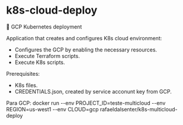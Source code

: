 # k8s-cloud-deploy
🚢 GCP Kubernetes deployment

Application that creates and configures K8s cloud environment:
- Configures the GCP by enabling the necessary resources.
- Execute Terraform scripts.
- Execute K8s scripts. 

Prerequisites:
- K8s files.
- CREDENTIALS.json, created by service acconunt key from GCP.


Para GCP:
docker run --env PROJECT_ID=teste-multicloud --env REGION=us-west1 --env CLOUD=gcp rafaeldalsenter/k8s-multicloud-deploy
